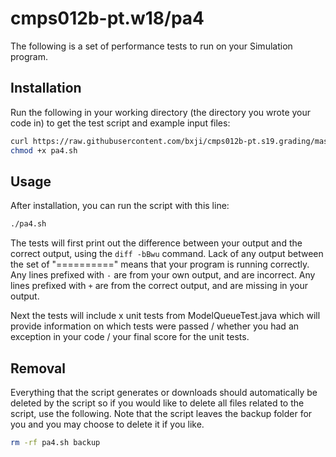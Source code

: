 # cmps012b-pt.w18/pa4

The following is a set of performance tests to run on your Simulation program.

## Installation

Run the following in your working directory (the directory you wrote your code
in) to get the test script and example input files:

```bash
curl https://raw.githubusercontent.com/bxji/cmps012b-pt.s19.grading/master/pa4/pa4.sh > pa4.sh
chmod +x pa4.sh
```
## Usage

After installation, you can run the script with this line:

```bash
./pa4.sh
```

The tests will first print out the difference between your output and the
correct output, using the `diff -bBwu` command. Lack of any output between the
set of "==========" means that your program is running correctly. Any lines
prefixed with `-` are from your own output, and are incorrect. Any lines
prefixed with `+` are from the correct output, and are missing in your output.

Next the tests will include x unit tests from ModelQueueTest.java which will
provide information on which tests were passed / whether you had an exception
in your code / your final score for the unit tests.

## Removal

Everything that the script generates or downloads should automatically be
deleted by the script so if you would like to delete all files related to the
script, use the following. Note that the script leaves the backup folder for you
and you may choose to delete it if you like.

```bash
rm -rf pa4.sh backup
```
